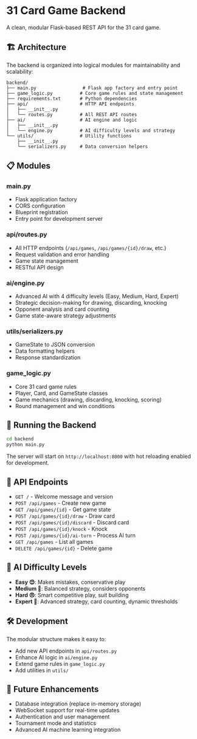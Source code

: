 # 31 Card Game Backend

A clean, modular Flask-based REST API for the 31 card game.

## 🏗️ Architecture

The backend is organized into logical modules for maintainability and scalability:

```
backend/
├── main.py                 # Flask app factory and entry point
├── game_logic.py          # Core game rules and state management
├── requirements.txt       # Python dependencies
├── api/                   # HTTP API endpoints
│   ├── __init__.py
│   └── routes.py          # All REST API routes
├── ai/                    # AI engine and logic
│   ├── __init__.py
│   └── engine.py          # AI difficulty levels and strategy
└── utils/                 # Utility functions
    ├── __init__.py
    └── serializers.py     # Data conversion helpers
```

## 📋 Modules

### **main.py**
- Flask application factory
- CORS configuration
- Blueprint registration
- Entry point for development server

### **api/routes.py**
- All HTTP endpoints (`/api/games`, `/api/games/{id}/draw`, etc.)
- Request validation and error handling
- Game state management
- RESTful API design

### **ai/engine.py**
- Advanced AI with 4 difficulty levels (Easy, Medium, Hard, Expert)
- Strategic decision-making for drawing, discarding, knocking
- Opponent analysis and card counting
- Game state-aware strategy adjustments

### **utils/serializers.py**
- GameState to JSON conversion
- Data formatting helpers
- Response standardization

### **game_logic.py**
- Core 31 card game rules
- Player, Card, and GameState classes
- Game mechanics (drawing, discarding, knocking, scoring)
- Round management and win conditions

## 🚀 Running the Backend

```bash
cd backend
python main.py
```

The server will start on `http://localhost:8000` with hot reloading enabled for development.

## 🔌 API Endpoints

- `GET /` - Welcome message and version
- `POST /api/games` - Create new game
- `GET /api/games/{id}` - Get game state
- `POST /api/games/{id}/draw` - Draw card
- `POST /api/games/{id}/discard` - Discard card
- `POST /api/games/{id}/knock` - Knock
- `POST /api/games/{id}/ai-turn` - Process AI turn
- `GET /api/games` - List all games
- `DELETE /api/games/{id}` - Delete game

## 🤖 AI Difficulty Levels

- **Easy 😊**: Makes mistakes, conservative play
- **Medium 🤔**: Balanced strategy, considers opponents
- **Hard 😠**: Smart competitive play, suit building
- **Expert 🤖**: Advanced strategy, card counting, dynamic thresholds

## 🛠️ Development

The modular structure makes it easy to:
- Add new API endpoints in `api/routes.py`
- Enhance AI logic in `ai/engine.py`
- Extend game rules in `game_logic.py`
- Add utilities in `utils/`

## 🔄 Future Enhancements

- Database integration (replace in-memory storage)
- WebSocket support for real-time updates
- Authentication and user management
- Tournament mode and statistics
- Advanced AI machine learning integration
